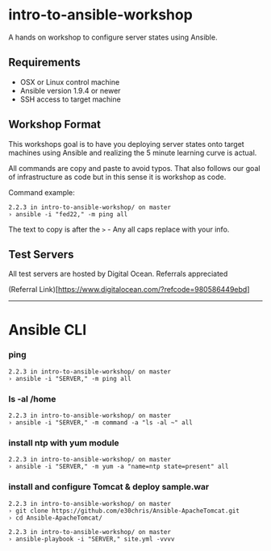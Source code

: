 # intro-to-ansible-workshop
A hands on workshop to configure server states using Ansible.

## Requirements
  - OSX or Linux control machine
  - Ansible version 1.9.4 or newer
  - SSH access to target machine

## Workshop Format

This workshops goal is to have you deploying server states onto target machines using Ansible and realizing the 5 minute learning curve is actual.

All commands are copy and paste to avoid typos.  That also follows our goal of infrastructure as code but in this sense it is workshop as code.

Command example:

```
2.2.3 in intro-to-ansible-workshop/ on master
› ansible -i "fed22," -m ping all
```

The text to copy is after the `>` - Any all caps replace with your info.

## Test Servers

All test servers are hosted by Digital Ocean.  Referrals appreciated

(Referral Link)[https://www.digitalocean.com/?refcode=980586449ebd]

---

 # Ansible CLI

 ### ping

 ```
 2.2.3 in intro-to-ansible-workshop/ on master
 › ansible -i "SERVER," -m ping all
 ```

 ### ls -al /home

 ```
 2.2.3 in intro-to-ansible-workshop/ on master
 › ansible -i "SERVER," -m command -a "ls -al ~" all
 ```

 ### install ntp with yum module

 ```
 2.2.3 in intro-to-ansible-workshop/ on master
 › ansible -i "SERVER," -m yum -a "name=ntp state=present" all
 ```

 ### install and configure Tomcat & deploy sample.war

 ```
 2.2.3 in intro-to-ansible-workshop/ on master
 › git clone https://github.com/e30chris/Ansible-ApacheTomcat.git
 › cd Ansible-ApacheTomcat/
 ```

```
2.2.3 in intro-to-ansible-workshop/ on master
› ansible-playbook -i "SERVER," site.yml -vvvv
```
